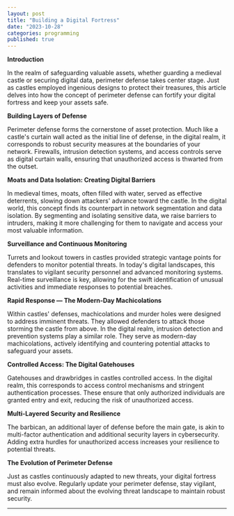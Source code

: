 ```yaml
---
layout: post
title: "Building a Digital Fortress"
date: "2023-10-28"
categories: programming
published: true
---
```


**Introduction**

In the realm of safeguarding valuable assets, whether guarding a medieval castle or securing digital data, perimeter defense takes center stage. Just as castles employed ingenious designs to protect their treasures, this article delves into how the concept of perimeter defense can fortify your digital fortress and keep your assets safe.

**Building Layers of Defense**

Perimeter defense forms the cornerstone of asset protection. Much like a castle's curtain wall acted as the initial line of defense, in the digital realm, it corresponds to robust security measures at the boundaries of your network. Firewalls, intrusion detection systems, and access controls serve as digital curtain walls, ensuring that unauthorized access is thwarted from the outset.

**Moats and Data Isolation: Creating Digital Barriers**

In medieval times, moats, often filled with water, served as effective deterrents, slowing down attackers' advance toward the castle. In the digital world, this concept finds its counterpart in network segmentation and data isolation. By segmenting and isolating sensitive data, we raise barriers to intruders, making it more challenging for them to navigate and access your most valuable information.

**Surveillance and Continuous Monitoring**

Turrets and lookout towers in castles provided strategic vantage points for defenders to monitor potential threats. In today's digital landscapes, this translates to vigilant security personnel and advanced monitoring systems. Real-time surveillance is key, allowing for the swift identification of unusual activities and immediate responses to potential breaches.

**Rapid Response — The Modern-Day Machicolations**

Within castles' defenses, machicolations and murder holes were designed to address imminent threats. They allowed defenders to attack those storming the castle from above. In the digital realm, intrusion detection and prevention systems play a similar role. They serve as modern-day machicolations, actively identifying and countering potential attacks to safeguard your assets.

**Controlled Access: The Digital Gatehouses**

Gatehouses and drawbridges in castles controlled access. In the digital realm, this corresponds to access control mechanisms and stringent authentication processes. These ensure that only authorized individuals are granted entry and exit, reducing the risk of unauthorized access.

**Multi-Layered Security and Resilience**

The barbican, an additional layer of defense before the main gate, is akin to multi-factor authentication and additional security layers in cybersecurity. Adding extra hurdles for unauthorized access increases your resilience to potential threats.

**The Evolution of Perimeter Defense**

Just as castles continuously adapted to new threats, your digital fortress must also evolve. Regularly update your perimeter defense, stay vigilant, and remain informed about the evolving threat landscape to maintain robust security.

---
